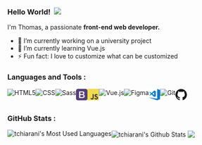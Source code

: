<!--
<img align="center" src="https://svgur.com/i/NZd.svg">
-->

### Hello World! ‎ <img src="https://raw.githubusercontent.com/syedareehaquasar/syedareehaquasar/master/gifs/Hi.gif" width="30px">

I'm Thomas, a passionate **front-end web developer.**

- 🔭 I’m currently working on a university project
- 🌱 I’m currently learning Vue.js
- ⚡ Fun fact: I love to customize what can be customized
  
### Languages and Tools :

<a href="https://developer.mozilla.org/fr/docs/Web/Guide/HTML/HTML5">
  <img align="left" alt="HTML5" height="26px" src="https://www.blog-nouvelles-technologies.fr/wp-content/uploads/2016/04/html5-logo-1-512x500.png">
</a>
<a href="https://developer.mozilla.org/fr/docs/Web/CSS">
  <img align="left" alt="CSS" height="26px" src="https://i0.wp.com/gafish.fr/wp-content/uploads/2013/03/Logo_CSS3.png?ssl=1">
</a>
<a href="https://sass-lang.com/">
  <img align="left" alt="Sass" height="26px" src="https://sass-lang.com/assets/img/styleguide/seal-black-1e36d095.png">
</a>
<a href="https://getbootstrap.com/">
  <img align="left" alt="Bootstrap" height="26px" src="https://raw.githubusercontent.com/github/explore/80688e429a7d4ef2fca1e82350fe8e3517d3494d/topics/bootstrap/bootstrap.png">
</a>
<a href="https://developer.mozilla.org/fr/docs/Web/JavaScript">
  <img align="left" alt="JavaScript" height="26px" src="https://raw.githubusercontent.com/github/explore/80688e429a7d4ef2fca1e82350fe8e3517d3494d/topics/javascript/javascript.png"/>
</a>
<a href="https://vuejs.org/">
  <img align="left" alt="Vue.js" height="26px" src="https://lh5.googleusercontent.com/proxy/IA9dMXXTrwPfrAWFDHEHzeGvaRxXeDkkc2ASpuwaDMMEGO4ib1dlc9CU0DekXH92wMagbltJPU5_b6mwmnetdqiNg6FejMwTrZzPIP10WhnR"/>
</a>
<a href="https://figma.com">
  <img align="left" alt="Figma" height="26px" src="https://cdn.worldvectorlogo.com/logos/figma-1.svg"/>
</a>
<a href="https://code.visualstudio.com">
  <img align="left" alt="Visual Studio Code" height="26px" src="https://raw.githubusercontent.com/github/explore/80688e429a7d4ef2fca1e82350fe8e3517d3494d/topics/visual-studio-code/visual-studio-code.png" />
</a>
<a href="https://git-scm.com/">
  <img align="left" alt="Git" height="26px" src="https://upload.wikimedia.org/wikipedia/commons/thumb/3/3f/Git_icon.svg/1024px-Git_icon.svg.png"/>
</a>
<a href="https://github.com">
  <img align="left" alt="Github" height="26px" src="https://raw.githubusercontent.com/github/explore/78df643247d429f6cc873026c0622819ad797942/topics/github/github.png"/>
</a>

<br />
<br />

### GitHub Stats :

<img align="left" src="https://github-readme-stats.tchiarani.vercel.app/api/top-langs/?username=tchiarani&card_width=235&layout=compact&hide_border=true&hide_title=true" alt="tchiarani's Most Used Languages" />

<img align="center" width="450" src="https://github-readme-stats.tchiarani.vercel.app/api?username=tchiarani&hide_rank=true&line_height=30&show_icons=true&hide_border=true&include_all_commits=true&count_private=true&title_color=1e2a38&icon_color=1e2a38&hide=prs,issues&hide_title=true" alt="tchiarani's Github Stats" />

<!--
<p align="center">
  <a href="https://github.com/tchiarani" target="blank"><img align="center" src="https://cdn.jsdelivr.net/npm/simple-icons@3.0.1/icons/github.svg" alt="tchiarani" height="30" width="30" /></a>
  <a href="https://dribbble.com/tchiarani" target="blank"><img align="center" src="https://cdn.jsdelivr.net/npm/simple-icons@3.0.1/icons/dribbble.svg" alt="tchiarani" height="30" width="30" /></a>
  <a href="https://www.behance.net/thomaschiarani" target="blank"><img align="center" src="https://cdn.jsdelivr.net/npm/simple-icons@3.0.1/icons/behance.svg" alt="thomaschiarani" height="30" width="30" /></a>
</p>
-->
<img align="center" src="https://svgur.com/i/N_k.svg">

